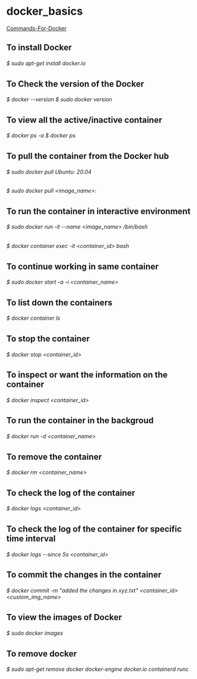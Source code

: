# docker_basics
[Commands-For-Docker](#commands-For-Docker)

## To install Docker

  ###### $ sudo apt-get install docker.io

## To Check the version of the Docker

  ###### $ docker --version $ sudo docker version

## To view all the active/inactive container

  ###### $ docker ps -a $ docker ps

## To pull the container from the Docker hub

  ###### $ sudo docker pull Ubuntu: 20.04 
  ###### $ sudo docker pull <image_name>:<version>

## To run the container in interactive environment

  ###### $ sudo docker run -it --name <image_name> /bin/bash 
  ###### $ docker container exec -it <container_id> bash

## To continue working in same container

  ###### $ sudo docker start -a -i <container_name>

## To list down the containers

  ###### $ docker container ls

## To stop the container

  ###### $ docker stop <container_id>

## To inspect or want the information on the container

  ###### $ docker inspect <container_id>

## To run the container in the backgroud

  ###### $ docker run -d <container_name>

## To remove the container

  ###### $ docker rm <container_name>

## To check the log of the container

  ###### $ docker logs <container_id>

## To check the log of the container for specific time interval

  ###### $ docker logs --since 5s <container_id>

## To commit the changes in the container

 ###### $ docker commit -m "added the changes in xyz.txt" <container_id> <custom_img_name>

## To view the images of Docker

  ###### $ sudo docker images

## To remove docker

  ###### $ sudo apt-get remove docker docker-engine docker.io containerd runc
